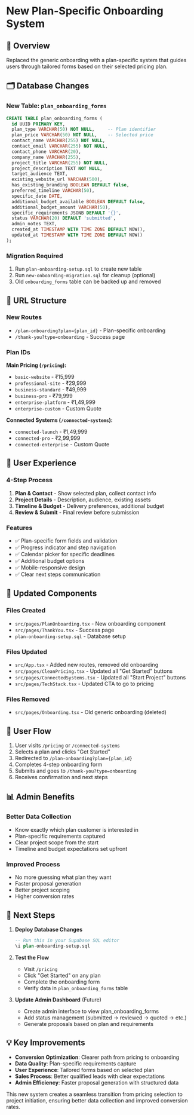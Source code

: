 # New Plan-Specific Onboarding System

## 🎯 Overview
Replaced the generic onboarding with a plan-specific system that guides users through tailored forms based on their selected pricing plan.

## 🗂️ Database Changes

### New Table: `plan_onboarding_forms`
```sql
CREATE TABLE plan_onboarding_forms (
  id UUID PRIMARY KEY,
  plan_type VARCHAR(50) NOT NULL,     -- Plan identifier
  plan_price VARCHAR(50) NOT NULL,    -- Selected price
  contact_name VARCHAR(255) NOT NULL,
  contact_email VARCHAR(255) NOT NULL,
  contact_phone VARCHAR(20),
  company_name VARCHAR(255),
  project_title VARCHAR(255) NOT NULL,
  project_description TEXT NOT NULL,
  target_audience TEXT,
  existing_website_url VARCHAR(500),
  has_existing_branding BOOLEAN DEFAULT false,
  preferred_timeline VARCHAR(50),
  specific_date DATE,
  additional_budget_available BOOLEAN DEFAULT false,
  additional_budget_amount VARCHAR(50),
  specific_requirements JSONB DEFAULT '{}',
  status VARCHAR(20) DEFAULT 'submitted',
  admin_notes TEXT,
  created_at TIMESTAMP WITH TIME ZONE DEFAULT NOW(),
  updated_at TIMESTAMP WITH TIME ZONE DEFAULT NOW()
);
```

### Migration Required
1. Run `plan-onboarding-setup.sql` to create new table
2. Run `new-onboarding-migration.sql` for cleanup (optional)
3. Old `onboarding_forms` table can be backed up and removed

## 🔗 URL Structure

### New Routes
- `/plan-onboarding?plan={plan_id}` - Plan-specific onboarding
- `/thank-you?type=onboarding` - Success page

### Plan IDs
**Main Pricing (`/pricing`):**
- `basic-website` - ₹15,999
- `professional-site` - ₹29,999  
- `business-standard` - ₹49,999
- `business-pro` - ₹79,999
- `enterprise-platform` - ₹1,49,999
- `enterprise-custom` - Custom Quote

**Connected Systems (`/connected-systems`):**
- `connected-launch` - ₹1,49,999
- `connected-pro` - ₹2,99,999
- `connected-enterprise` - Custom Quote

## 🎨 User Experience

### 4-Step Process
1. **Plan & Contact** - Show selected plan, collect contact info
2. **Project Details** - Description, audience, existing assets
3. **Timeline & Budget** - Delivery preferences, additional budget
4. **Review & Submit** - Final review before submission

### Features
- ✅ Plan-specific form fields and validation
- ✅ Progress indicator and step navigation
- ✅ Calendar picker for specific deadlines
- ✅ Additional budget options
- ✅ Mobile-responsive design
- ✅ Clear next steps communication

## 📱 Updated Components

### Files Created
- `src/pages/PlanOnboarding.tsx` - New onboarding component
- `src/pages/ThankYou.tsx` - Success page
- `plan-onboarding-setup.sql` - Database setup

### Files Updated
- `src/App.tsx` - Added new routes, removed old onboarding
- `src/pages/CleanPricing.tsx` - Updated all "Get Started" buttons
- `src/pages/ConnectedSystems.tsx` - Updated all "Start Project" buttons
- `src/pages/TechStack.tsx` - Updated CTA to go to pricing

### Files Removed
- `src/pages/Onboarding.tsx` - Old generic onboarding (deleted)

## 🔄 User Flow

1. User visits `/pricing` or `/connected-systems`
2. Selects a plan and clicks "Get Started" 
3. Redirected to `/plan-onboarding?plan={plan_id}`
4. Completes 4-step onboarding form
5. Submits and goes to `/thank-you?type=onboarding`
6. Receives confirmation and next steps

## 📊 Admin Benefits

### Better Data Collection
- Know exactly which plan customer is interested in
- Plan-specific requirements captured
- Clear project scope from the start
- Timeline and budget expectations set upfront

### Improved Process
- No more guessing what plan they want
- Faster proposal generation
- Better project scoping
- Higher conversion rates

## 🚀 Next Steps

1. **Deploy Database Changes**
   ```sql
   -- Run this in your Supabase SQL editor
   \i plan-onboarding-setup.sql
   ```

2. **Test the Flow**
   - Visit `/pricing`
   - Click "Get Started" on any plan
   - Complete the onboarding form
   - Verify data in `plan_onboarding_forms` table

3. **Update Admin Dashboard** (Future)
   - Create admin interface to view plan_onboarding_forms
   - Add status management (submitted → reviewed → quoted → etc.)
   - Generate proposals based on plan and requirements

## 💡 Key Improvements

- **Conversion Optimization**: Clearer path from pricing to onboarding
- **Data Quality**: Plan-specific requirements capture
- **User Experience**: Tailored forms based on selected plan
- **Sales Process**: Better qualified leads with clear expectations
- **Admin Efficiency**: Faster proposal generation with structured data

This new system creates a seamless transition from pricing selection to project initiation, ensuring better data collection and improved conversion rates.
